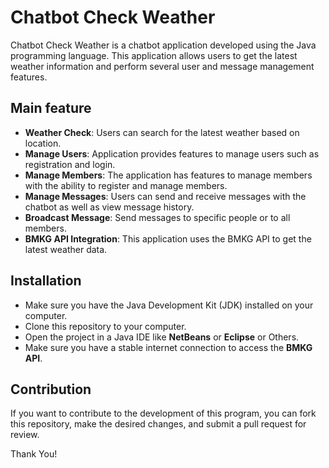 # Chatbot Check Weather
Chatbot Check Weather is a chatbot application developed using the Java programming language. This application allows users to get the latest weather information and perform several user and message management features.

## Main feature
- **Weather Check**: Users can search for the latest weather based on location.
- **Manage Users**: Application provides features to manage users such as registration and login.
- **Manage Members**: The application has features to manage members with the ability to register and manage members.
- **Manage Messages**: Users can send and receive messages with the chatbot as well as view message history.
- **Broadcast Message**: Send messages to specific people or to all members.
- **BMKG API Integration**: This application uses the BMKG API to get the latest weather data.

## Installation
- Make sure you have the Java Development Kit (JDK) installed on your computer.
- Clone this repository to your computer.
- Open the project in a Java IDE like **NetBeans** or **Eclipse** or Others.
- Make sure you have a stable internet connection to access the **BMKG API**.

## Contribution
If you want to contribute to the development of this program, you can fork this repository, make the desired changes, and submit a pull request for review.

Thank You!
